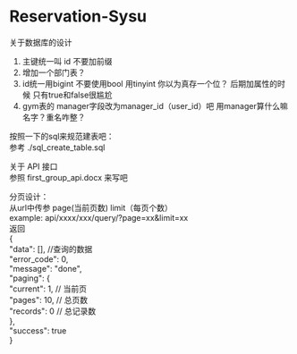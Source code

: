 # Reservation-Sysu

关于数据库的设计
1. 主键统一叫 id 不要加前缀
2. 增加一个部门表？
3. id统一用bigint 不要使用bool 用tinyint 你以为真存一个位？ 后期加属性的时候 只有true和false很尴尬
4. gym表的 manager字段改为manager_id（user_id）吧 用manager算什么嘛 名字？重名咋整？

按照一下的sql来规范建表吧： <br>
参考 ./sql_create_table.sql <br>

关于 API 接口 <br>
参照 first_group_api.docx 来写吧 <br>


分页设计： <br>
    从url中传参 page(当前页数) limit（每页个数）<br>
    example: api/xxxx/xxx/query/?page=xx&limit=xx <br>
    返回 <br>
    { <br>
        "data": [],  //查询的数据 <br>
        "error_code": 0, <br>
        "message": "done", <br>
        "paging": { <br>
            "current": 1,  // 当前页 <br>
            "pages": 10,   // 总页数 <br>
            "records": 0   // 总记录数 <br>
        }, <br>
        "success": true <br>
    } <br>
